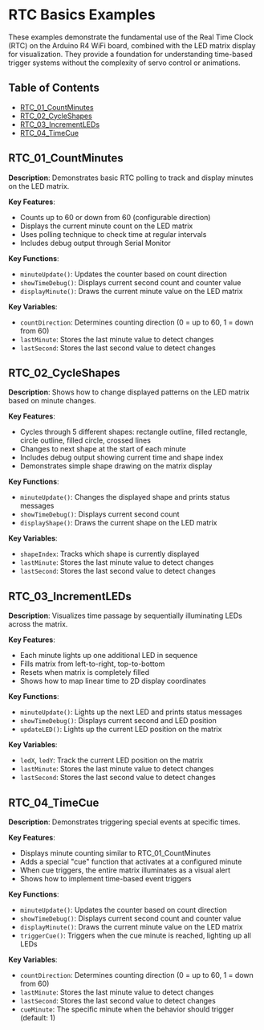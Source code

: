 # RTC Basics Examples

These examples demonstrate the fundamental use of the Real Time Clock (RTC) on the Arduino R4 WiFi board, combined with the LED matrix display for visualization. They provide a foundation for understanding time-based trigger systems without the complexity of servo control or animations.

## Table of Contents
- [RTC_01_CountMinutes](#rtc_01_countminutes)
- [RTC_02_CycleShapes](#rtc_02_cycleshapes)
- [RTC_03_IncrementLEDs](#rtc_03_incrementleds)
- [RTC_04_TimeCue](#rtc_04_timecue)

## RTC_01_CountMinutes

**Description**: Demonstrates basic RTC polling to track and display minutes on the LED matrix.

**Key Features**:
- Counts up to 60 or down from 60 (configurable direction)
- Displays the current minute count on the LED matrix
- Uses polling technique to check time at regular intervals
- Includes debug output through Serial Monitor

**Key Functions**:
- `minuteUpdate()`: Updates the counter based on count direction
- `showTimeDebug()`: Displays current second count and counter value
- `displayMinute()`: Draws the current minute value on the LED matrix

**Key Variables**:
- `countDirection`: Determines counting direction (0 = up to 60, 1 = down from 60)
- `lastMinute`: Stores the last minute value to detect changes
- `lastSecond`: Stores the last second value to detect changes

## RTC_02_CycleShapes

**Description**: Shows how to change displayed patterns on the LED matrix based on minute changes.

**Key Features**:
- Cycles through 5 different shapes: rectangle outline, filled rectangle, circle outline, filled circle, crossed lines
- Changes to next shape at the start of each minute
- Includes debug output showing current time and shape index
- Demonstrates simple shape drawing on the matrix display

**Key Functions**:
- `minuteUpdate()`: Changes the displayed shape and prints status messages
- `showTimeDebug()`: Displays current second count
- `displayShape()`: Draws the current shape on the LED matrix

**Key Variables**:
- `shapeIndex`: Tracks which shape is currently displayed
- `lastMinute`: Stores the last minute value to detect changes
- `lastSecond`: Stores the last second value to detect changes

## RTC_03_IncrementLEDs

**Description**: Visualizes time passage by sequentially illuminating LEDs across the matrix.

**Key Features**:
- Each minute lights up one additional LED in sequence
- Fills matrix from left-to-right, top-to-bottom
- Resets when matrix is completely filled
- Shows how to map linear time to 2D display coordinates

**Key Functions**:
- `minuteUpdate()`: Lights up the next LED and prints status messages
- `showTimeDebug()`: Displays current second and LED position
- `updateLED()`: Lights up the current LED position on the matrix

**Key Variables**:
- `ledX`, `ledY`: Track the current LED position on the matrix
- `lastMinute`: Stores the last minute value to detect changes
- `lastSecond`: Stores the last second value to detect changes

## RTC_04_TimeCue

**Description**: Demonstrates triggering special events at specific times.

**Key Features**:
- Displays minute counting similar to RTC_01_CountMinutes
- Adds a special "cue" function that activates at a configured minute
- When cue triggers, the entire matrix illuminates as a visual alert
- Shows how to implement time-based event triggers

**Key Functions**:
- `minuteUpdate()`: Updates the counter based on count direction
- `showTimeDebug()`: Displays current second count and counter value
- `displayMinute()`: Draws the current minute value on the LED matrix
- `triggerCue()`: Triggers when the cue minute is reached, lighting up all LEDs

**Key Variables**:
- `countDirection`: Determines counting direction (0 = up to 60, 1 = down from 60)
- `lastMinute`: Stores the last minute value to detect changes
- `lastSecond`: Stores the last second value to detect changes
- `cueMinute`: The specific minute when the behavior should trigger (default: 1)